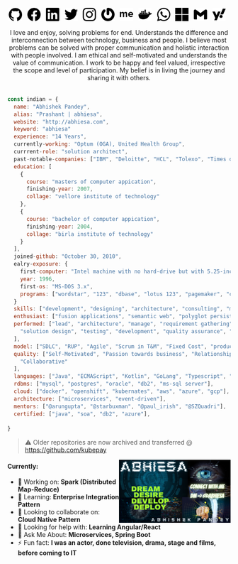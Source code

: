 <!-- https://www.canva.com/design/DAEWOCHeQWM/share/preview?token=SMu14mDlhT3JQlHdDvylpA&role=EDITOR&utm_content=DAEWOCHeQWM&utm_campaign=designshare&utm_medium=link&utm_source=sharebutton -->

<p align="center">
  <a href="https://github.com/abhiesa"><img src="https://raw.githubusercontent.com/abhiesa/abhiesa/main/svg/github.svg" height="30"></a>&nbsp;&nbsp;
  <a href="http://www.facebook.com/abhiesa"><img src="https://raw.githubusercontent.com/abhiesa/abhiesa/main/svg/facebook.svg" height="30"></a>&nbsp;&nbsp;
  <a href="http://www.linkedin.com/in/abhiesa"><img src="https://raw.githubusercontent.com/abhiesa/abhiesa/main/svg/linkedin.svg" height="30"></a>&nbsp;&nbsp;
  <a href="https://twitter.com/abhiesa"><img src="https://raw.githubusercontent.com/abhiesa/abhiesa/main/svg/twitter.svg" height="30"></a>&nbsp;&nbsp;
  <a href="https://www.instagram.com/abhiesa/"><img src="https://raw.githubusercontent.com/abhiesa/abhiesa/main/svg/instagram.svg" height="30"></a>&nbsp;&nbsp;
  <a href="https://en.gravatar.com/abhiesa"><img src="https://raw.githubusercontent.com/abhiesa/abhiesa/main/svg/gravatar.svg" height="30"></a>&nbsp;&nbsp;
  <a href="https://about.me/abhiesa"><img src="https://raw.githubusercontent.com/abhiesa/abhiesa/main/svg/about-dot-me.svg" height="30"></a>&nbsp;&nbsp;
  <a href="https://hub.docker.com/u/abhiesa"><img src="https://raw.githubusercontent.com/abhiesa/abhiesa/main/svg/docker.svg" height="30"></a>&nbsp;&nbsp;
  <a href="https://wa.me/918130560666"><img src="https://raw.githubusercontent.com/abhiesa/abhiesa/main/svg/whatsapp.svg" height="30"></a>&nbsp;&nbsp;
  <a href="mailto:abhiesa@outlook.com"><img src="https://raw.githubusercontent.com/abhiesa/abhiesa/main/svg/microsoft.svg" height="30"></a>&nbsp;&nbsp;
  <a href="mailto:abhiesa@gmail.com"><img src="https://raw.githubusercontent.com/abhiesa/abhiesa/main/svg/gmail.svg" height="30"></a>&nbsp;&nbsp;
  <a href="mailto:abhiesa@yahoo.com"><img src="https://raw.githubusercontent.com/abhiesa/abhiesa/main/svg/yahoo.svg" height="30"></a>&nbsp;&nbsp;
</p>
<p align="center">I love and enjoy, solving problems for end. Understands the difference and interconnection between technology, business and people. I believe most problems can be solved with proper communication and holistic interaction with people involved. I am ethical and self-motivated and understands the value of communication. I work to be happy and feel valued, irrespective the scope and level of participation. My belief is in living the journey and sharing it with others. </p>

```javascript

const indian = {
  name: "Abhishek Pandey",
  alias: "Prashant | abhiesa",
  website: "http://abhiesa.com",
  keyword: "abhiesa"
  experience: "14 Years",
  currently-working: "Optum (OGA), United Health Group",
  currrent-role: "solution architect",
  past-notable-companies: ["IBM", "Deloitte", "HCL", "Tolexo", "Times of India"],
  education: [
    {
      course: "masters of computer appication",
      finishing-year: 2007,
      collage: "vellore institute of technology"
    },
    {
      course: "bachelor of computer appication",
      finishing-year: 2004,
      collage: "birla institute of technology"
    }
  ],
  joined-github: "October 30, 2010",
  ealry-exposure: {
    first-computer: "Intel machine with no hard-drive but with 5.25-inch floppy drive",
    year: 1996,
    first-os: "MS-DOS 3.x",
    programs: ["wordstar", "123", "dbase", "lotus 123", "pagemaker", "coral", "foxpro"]
  }
  skills: ["development", "designing", "architecture", "consulting", "modernization"],
  enthusiast: ["fusion applications", "semantic web", "polyglot persistence", "reactive"],
  performed: ["lead", "architecture", "manage", "requirement gathering", "analysis",
    "solution design", "testing", "development", "quality assurance", "vendor management"
  ],
  model: ["SDLC", "RUP", "Agile", "Scrum in T&M", "Fixed Cost", "product"],
  quality: ["Self-Motivated", "Passion towards business", "Relationship",
    "Collaborative"
  ],
  languages: ["Java", "ECMAScript", "Kotlin", "GoLang", "Typescript", "Python"],
  rdbms: ["mysql", "postgres", "oracle", "db2", "ms-sql server"],
  cloud: ["docker", "openshift", "kubernates", "aws", "azure", "gcp"],
  architecture: ["microservices", "event-driven"],
  mentors: ["@arungupta", "@starbuxman", "@paul_irish", "@SZQuadri"],
  certified: ["java", "soa", "db2", "azure"],
  
}

```

> :warning: Older repositories are now archived and transferred @ https://github.com/kubepay

<img align ="right" width="50%" src="https://github.com/abhiesa/abhiesa/raw/main/banner.png" alt="banner">
<h4> Currently: </h4>
<ul>
  <li>🔭 Working on: <b>Spark (Distributed Map-Reduce)</b></li>
  <li>🌱 Learning: <b>Enterprise Integration Pattern</b></li>
  <li>👯 Looking to collaborate on: <b>Cloud Native Pattern</b></li>
  <li>🤔 Looking for help with: <b>Learning Angular/React</b></li>
  <li>💬 Ask Me About: <b>Microservices, Spring Boot</b></li>
  <li>⚡ Fun fact: <b>I was an actor, done television, drama, stage and films, before coming to IT</b></li>
<ul>


<!--
Congrats!!! You just found my hidden and shameful links
<a href="https://stackoverflow.com/users/1173520/abhiesa">
  <img src="https://raw.githubusercontent.com/abhiesa/abhiesa/main/svg/stackoverflow.svg" height="30">
</a>
<a href="https://abhiesa.wordpress.com/">
  <img src="https://raw.githubusercontent.com/abhiesa/abhiesa/main/svg/wordpress.svg" height="30">
</a>
<a href="https://www.youtube.com/channel/UCaiYI9RAcZ9-2owp4ugS0JQ">
  <img src="https://raw.githubusercontent.com/abhiesa/abhiesa/main/svg/youtube.svg" height="30">
</a>

Special Mention, for this page, goes to: https://github.com/ashishmishraw
-->
